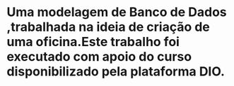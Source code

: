 # Uma modelagem de Banco de Dados ,trabalhada na ideia de criação de uma oficina.Este trabalho foi executado com apoio do curso disponibilizado pela plataforma DIO.
